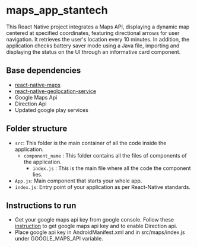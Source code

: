# maps_app_stantech

This React Native project integrates a Maps API, displaying a dynamic map centered at specified coordinates, featuring directional arrows for user navigation. It retrieves the user's location every 10 minutes. In addition, the application checks battery saver mode using a Java file, importing and displaying the status on the UI through an informative card component.

## Base dependencies

- [react-native-maps](https://www.npmjs.com/package/react-native-maps)
- [react-native-geolocation-service](https://www.npmjs.com/package/react-native-geolocation-service)
- Google Maps Api
- Direction Api
- Updated google play services

## Folder structure

- `src`: This folder is the main container of all the code inside the application.
   - `component_name` : This folder contains all the files of components of the application.
     - `index.js` : This is the main file where all the code the component lies.
- `App.js`: Main component that starts your whole app.
- `index.js`: Entry point of your application as per React-Native standards.

## Instructions to run

- Get your google maps api key from google console. Follow these [instruction](https://github.com/react-native-maps/react-native-maps/blob/HEAD/docs/installation.md) to get google maps api key and to enable Direction api.
- Place google api key in AndroidManifest.xml and in src/maps/index.js under GOOGLE_MAPS_API variable.

